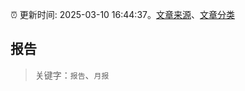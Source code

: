 :alarm_clock: 更新时间: 2025-03-10 16:44:37。[文章来源](/README.md)、[文章分类](/TAGS.md)

## 报告


> 关键字：`报告`、`月报`




